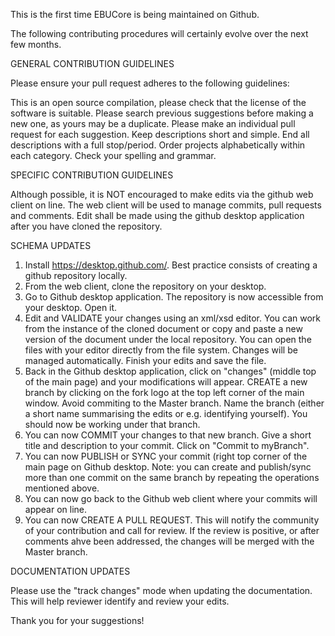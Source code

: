 This is the first time EBUCore is being maintained on Github.

The following contributing procedures will certainly evolve over the next few months.



GENERAL CONTRIBUTION GUIDELINES

Please ensure your pull request adheres to the following guidelines:

This is an open source compilation, please check that the license of the software is suitable.
Please search previous suggestions before making a new one, as yours may be a duplicate.
Please make an individual pull request for each suggestion.
Keep descriptions short and simple.
End all descriptions with a full stop/period.
Order projects alphabetically within each category.
Check your spelling and grammar.

SPECIFIC CONTRIBUTION GUIDELINES

Although possible, it is NOT encouraged to make edits via the github web client on line.
The web client will be used to manage commits, pull requests and comments.
Edit shall be made using the github desktop application after you have cloned the repository.

SCHEMA UPDATES

1. Install https://desktop.github.com/. Best practice consists of creating a github repository locally.
2. From the web client, clone the repository on your desktop.
3. Go to Github desktop application. The repository is now accessible from your desktop. Open it.
4. Edit and VALIDATE your changes using an xml/xsd editor. You can work from the instance of the cloned 
   document or copy and paste a new version of the document under the local repository. 
   You can open the files with your editor directly from the file system. Changes will be managed automatically.
   Finish your edits and save the file.
5. Back in the Github desktop application, click on "changes" (middle top of the main page) and your modifications will appear.
   CREATE a new branch by clicking on the fork logo at the top 
   left corner of the main window. Avoid commiting to the Master branch.
   Name the branch (either a short name summarising the edits or e.g. identifying yourself).
   You should now be working under that branch.
6. You can now COMMIT your changes to that new branch. Give a short title and description to your commit.
   Click on "Commit to myBranch".
7. You can now PUBLISH or SYNC your commit (right top corner of the main page on Github desktop.
   Note: you can create and publish/sync more than one commit on the same branch by repeating the operations mentioned above.
8. You can now go back to the Github web client where your commits will appear on line.
9. You can now CREATE A PULL REQUEST. This will notify the community of your contribution and call for review.
   If the review is positive, or after comments ahve been addressed, the changes will be merged with the Master branch.

DOCUMENTATION UPDATES

Please use the "track changes" mode when updating the documentation. This will help reviewer identify and review your edits.

Thank you for your suggestions!
